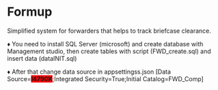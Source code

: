 # Formup

Simplified system for forwarders that helps to track briefcase clearance.

♦ You need to install SQL Server (microsoft) and create database with Management studio,
then create tables with script (FWD_create.sql) and insert data (dataINIT.sql)

♦ After that change data source in appsettingss.json [Data Source=<b style="background-color:red;">I4790K</b>;Integrated Security=True;Initial Catalog=FWD_Comp]
